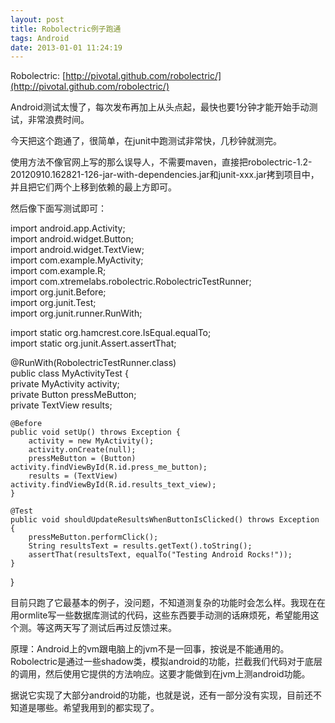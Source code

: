 ```yaml
---
layout: post
title: Robolectric例子跑通
tags: Android
date: 2013-01-01 11:24:19
---
```


Robolectric: [http://pivotal.github.com/robolectric/](http://pivotal.github.com/robolectric/)

Android测试太慢了，每次发布再加上从头点起，最快也要1分钟才能开始手动测试，非常浪费时间。

今天把这个跑通了，很简单，在junit中跑测试非常快，几秒钟就测完。

使用方法不像官网上写的那么误导人，不需要maven，直接把robolectric-1.2-20120910.162821-126-jar-with-dependencies.jar和junit-xxx.jar拷到项目中，并且把它们两个上移到依赖的最上方即可。

然后像下面写测试即可：

<div class="mycode">

import android.app.Activity;     
import android.widget.Button;      
import android.widget.TextView;      
import com.example.MyActivity;      
import com.example.R;      
import com.xtremelabs.robolectric.RobolectricTestRunner;      
import org.junit.Before;      
import org.junit.Test;      
import org.junit.runner.RunWith;

import static org.hamcrest.core.IsEqual.equalTo;     
import static org.junit.Assert.assertThat;

@RunWith(RobolectricTestRunner.class)     
public class MyActivityTest {      
    private MyActivity activity;      
    private Button pressMeButton;      
    private TextView results;

    @Before     
    public void setUp() throws Exception {      
        activity = new MyActivity();      
        activity.onCreate(null);      
        pressMeButton = (Button) activity.findViewById(R.id.press_me_button);      
        results = (TextView) activity.findViewById(R.id.results_text_view);      
    }

    @Test     
    public void shouldUpdateResultsWhenButtonIsClicked() throws Exception {      
        pressMeButton.performClick();      
        String resultsText = results.getText().toString();      
        assertThat(resultsText, equalTo("Testing Android Rocks!"));      
    }      
}

</p></div>

 

目前只跑了它最基本的例子，没问题，不知道测复杂的功能时会怎么样。我现在在用ormlite写一些数据库测试的代码，这些东西要手动测的话麻烦死，希望能用这个测。等这两天写了测试后再过反馈过来。

原理：Android上的vm跟电脑上的jvm不是一回事，按说是不能通用的。Robolectric是通过一些shadow类，模拟android的功能，拦截我们代码对于底层的调用，然后使用它提供的方法响应。这要才能做到在jvm上测android功能。

据说它实现了大部分android的功能，也就是说，还有一部分没有实现，目前还不知道是哪些。希望我用到的都实现了。
